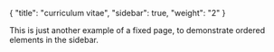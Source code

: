 {
    "title": "curriculum vitae",
    "sidebar": true,
    "weight": "2"
}

This is just another example of a fixed page, to demonstrate ordered elements in the sidebar.
